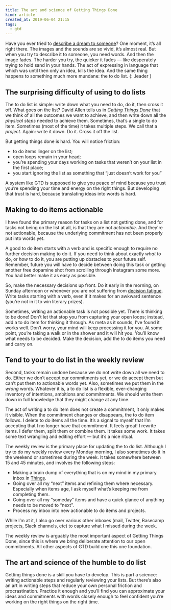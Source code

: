 ```yaml
---
title: The art and science of Getting Things Done
kind: article
created_at: 2019-06-04 21:15
tags:
  - gtd
---
```

Have you ever tried to [describe a dream to someone](https://xkcd.com/430/)? One moment, it’s all right there. The images and the sounds are so vivid, it’s almost real. But when you try to describe it to someone, you need words. And then the image fades. The harder you try, the quicker it fades — like desperately trying to hold sand in your hands. The act of expressing in language that which was until then only an idea, kills the idea. And the same thing happens to something much more mundane: the to do list.
{: .leader }

## The surprising difficulty of using to do lists

The to do list is simple: write down what you need to do, do it, then cross it off. What goes on the list? David Allen tells us in _[Getting Things Done](https://en.wikipedia.org/wiki/Getting_Things_Done)_ that we think of all the outcomes we want to achieve, and then write down all the _physical steps_ needed to achieve them. Sometimes, that’s a single to do item. Sometimes (most of the time) it takes multiple steps. We call that a _project_. Again: write it down. Do it. Cross it off the list.

But getting things done is hard. You will notice friction:

* to do items linger on the list;
* open loops remain in your head;
* you’re spending your days working on tasks that weren’t on your list in the first place;
* you start ignoring the list as something that “just doesn’t work for you”

A system like GTD is supposed to give you peace of mind because you trust you’re spending your time and energy on the right things. But developing that trust is hard, because translating ideas into words is hard.

## Making to do items actionable

I have found the primary reason for tasks on a list not getting done, and for tasks not being on the list at all, is that they are not _actionable_. And they're not actionable, because the underlying commitment has not been properly put into words yet. 

A good to do item starts with a verb and is specific enough to require no further decision making to do it. If you need to think about exactly _what_ to do, or _how_ to do it, you are putting up obstacles to your future self. Remember, future you will have to decide between doing this task or getting another free dopamine shot from scrolling through Instagram some more. You had better make it as easy as possible.

So, make the necessary decisions up front. Do it early in the morning, on Sunday afternoon or whenever you are not suffering from [decision fatigue](https://en.wikipedia.org/wiki/Decision_fatigue). Write tasks starting with a verb, even if it makes for an awkward sentence (you’re not in it to win literary prizes).

Sometimes, writing an actionable task is not possible yet. There is thinking to be done! Don’t let that stop you from capturing your open loops; instead, add a to do item for thinking it through. As meta as it sounds, I’ve found it works well. Don’t worry, your mind will keep processing it for you. At some point, you’re taking a walk or in the shower and it will hit you. You’ll know what needs to be decided. Make the decision, add the to do items you need and carry on.

## Tend to your to do list in the weekly review

Second, tasks remain undone because we do not write down all we need to do. Either we don’t accept our commitments yet, or we do accept them but can’t put them to actionable words yet. Also, sometimes we put them in the _wrong_ words. Whatever it is, a to do list is a flexible, ever-changing inventory of intentions, ambitions and commitments. We should write them down in full knowledge that they might change at any time.

The act of writing a to do item does not create a commitment, it only makes it visible. When the commitment changes or disappears, the to do item follows. I delete to do items all the time. It’s a signal to myself that I’m accepting that I no longer have that commitment. It feels great! I rewrite items. I defer them, split them or combine them. It takes some work. It takes some text wrangling and editing effort — but it’s a nice ritual.

The weekly review is the primary place for updating the to do list. Although I try to do my weekly review every Monday morning, I also sometimes do it in the weekend or sometimes during the week. It takes somewhere between 15 and 45 minutes, and involves the following steps:

* Making a brain dump of everything that is on my mind in my primary inbox in [Things](https://culturedcode.com/things/).
* Going over all my “next” items and refining them where necessary. Especially when items age, I ask myself what’s keeping me from completing them.
* Going over all my “someday” items and have a quick glance of anything needs to be moved to “next”.
* Process my inbox into new actionable to do items and projects.

While I’m at it, I also go over various other inboxes (mail, Twitter, Basecamp projects, Slack channels, etc) to capture what I missed during the week.

The weekly review is arguably the most important aspect of Getting Things Done, since this is where we bring deliberate attention to our open commitments. All other aspects of GTD build one this one foundation.

## The art and science of the humble to do list

Getting things done is a skill you have to develop. This is part a science: writing actionable steps and regularly reviewing your lists. But there’s also an art in writing steps that reduce your own personal friction and procrastination. Practice it enough and you’ll find you can approximate your ideas and commitments with words closely enough to feel confident you’re working on the right things on the right time.
